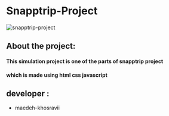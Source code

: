 # Snapptrip-Project


![snapptrip-project](https://s8.uupload.ir/files/snapptrip_p1f.png)

## About the project:

#### This simulation project is one of the parts of snapptrip project 
#### which is made using html css javascript



## developer :

- maedeh-khosravii
